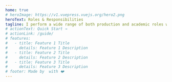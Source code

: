 ```yaml
---
home: true
# heroImage: https://v1.vuepress.vuejs.org/hero2.png
heroText: Roles & Responsibilities
tagline: I perform a wide range of both production and academic roles within the community. Here are some notable contributions...
# actionText: Quick Start →
# actionLink: /guide/
# features:
#   - title: Feature 1 Title
#     details: Feature 1 Description
#   - title: Feature 2 Title
#     details: Feature 2 Description
#   - title: Feature 3 Title
#     details: Feature 3 Description
# footer: Made by  with ❤️
---
```


<RolesList />
